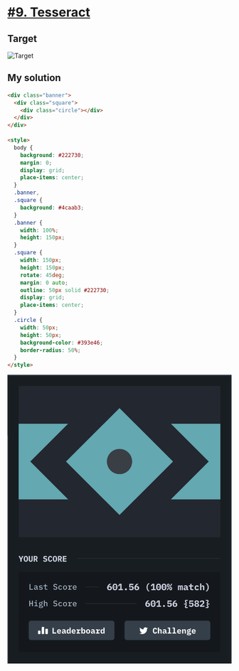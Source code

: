 # [#9. Tesseract](https://cssbattle.dev/play/9)

## Target

![Target](https://cssbattle.dev/targets/9@2x.png)

## My solution

```html
<div class="banner">
  <div class="square">
    <div class="circle"></div>
  </div>
</div>

<style>
  body {
    background: #222730;
    margin: 0;
    display: grid;
    place-items: center;
  }
  .banner,
  .square {
    background: #4caab3;
  }
  .banner {
    width: 100%;
    height: 150px;
  }
  .square {
    width: 150px;
    height: 150px;
    rotate: 45deg;
    margin: 0 auto;
    outline: 50px solid #222730;
    display: grid;
    place-items: center;
  }
  .circle {
    width: 50px;
    height: 50px;
    background-color: #393e46;
    border-radius: 50%;
  }
</style>
```

![Solution](/images/9-tesseract.png)
